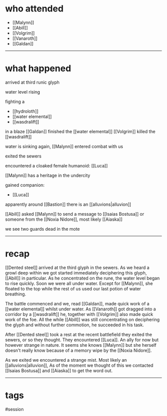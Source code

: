 # who attended

- [[Malynn]]
- [[Abill]]
- [[Volgrim]]
- [[Vanaroth]]
- [[Galdan]]

---
# what happened

arrived at third runic glyph

water level rising

fighting a 
- [[hydroloth]]
- [[water elemental]]
- [[wasdralift]]

in a blaze [[Galdan]] finished the [[water elemental]]
[[Volgrim]] killed the [[wasdralift]]

water is sinking again, [[Malynn]] entered combat with us

exited the sewers

encountered a cloaked female humanoid: [[Luca]]

[[Malynn]] has a heritage in the undercity

gained companion:
- [[Luca]]

apparently around [[Bastion]] there is an [[alluvions|alluvion]] 

[[Abill]] asked [[Malynn]] to send a message to [[Isaias Bostusa]] or someone from the [[Noxia Nidore]], most likely [[Aiaska]]

we see two guards dead in the mote

---
# recap

[[Dented steel]] arrived at the third glyph in the sewers. As we heard a growl deep within we got started immediately deciphering this glyph, [[Abill]] in particular. As he concentrated on the rune, the water level began to rise quickly. Soon we were all under water. Except for [[Malynn]], she floated to the top while the rest of us used our last potion of water breathing. 

The battle commenced and we, read [[Galdan]], made quick work of a [[water elemental]] whilst under water. As [[Vanaroth]] got dragged into a corridor by a [[wasdralift]] he, together with [[Volgrim]] also made quick work of the foe. All the while [[Abill]] was still concentrating on  deciphering the glyph and without further commotion, he succeeded in his task.

After [[Dented steel]] took a rest at the recent battlefield they exited the sewers, or so they thought. They encountered [[Luca]]. An ally for now but however strange in nature. It seems she knows [[Malynn]] but she herself doesn't really know because of a memory wipe by the [[Noxia Nidore]]. 

As we exited we encountered a strange mist. Most likely an [[alluvions|alluvion]], As of the moment we thought of this we contacted [[Isaias Bostusa]] and [[Aiaska]] to get the word out.

---
# tags

#session
